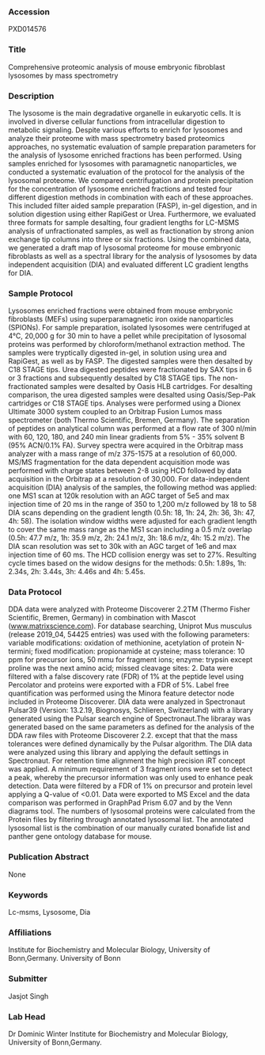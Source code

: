### Accession
PXD014576

### Title
Comprehensive proteomic analysis of mouse embryonic fibroblast lysosomes by mass spectrometry

### Description
The lysosome is the main degradative organelle in eukaryotic cells. It is involved in diverse cellular functions from intracellular digestion to metabolic signaling. Despite various efforts to enrich for lysosomes and analyze their proteome with mass spectrometry based proteomics approaches, no systematic evaluation of sample preparation parameters for the analysis of lysosome enriched fractions has been performed. Using samples enriched for lysosomes with paramagnetic nanoparticles, we conducted a systematic evaluation of the protocol for the analysis of the lysosomal proteome. We compared centrifugation and protein precipitation for the concentration of lysosome enriched fractions and tested four different digestion methods in combination with each of these approaches. This included filter aided sample preparation (FASP), in-gel digestion, and in solution digestion using either RapiGest or Urea. Furthermore, we evaluated three formats for sample desalting, four gradient lengths for LC-MSMS analysis of unfractionated samples, as well as fractionation by strong anion exchange tip columns into three or six fractions. Using the combined data, we generated a draft map of lysosomal proteome for mouse embryonic fibroblasts as well as a spectral library for the analysis of lysosomes by data independent acquisition (DIA) and evaluated different LC gradient lengths for DIA.

### Sample Protocol
Lysosomes enriched fractions were obtained from mouse embryonic fibroblasts (MEFs) using superparamagnetic iron oxide nanoparticles (SPIONs). For sample preparation, isolated lysosomes were centrifuged at 4°C, 20,000 g for 30 min to have a pellet while precipitation of lysosomal proteins was performed by chloroform/methanol extraction method. The samples were tryptically digested in-gel, in solution using urea and RapiGest, as well as by FASP. The digested samples were then desalted by C18 STAGE tips. Urea digested peptides were fractionated by SAX tips in 6 or 3 fractions and subsequently desalted by C18 STAGE tips. The non-fractionated samples were desalted by Oasis HLB cartridges. For desalting comparison, the urea digested samples were desalted using Oasis/Sep-Pak cartridges or C18 STAGE tips. Analyses were performed using a Dionex Ultimate 3000 system coupled to an Orbitrap Fusion Lumos mass spectrometer (both Thermo Scientific, Bremen, Germany). The separation of peptides on analytical column was performed at a flow rate of 300 nl/min with 60, 120, 180, and 240 min linear gradients from 5% - 35% solvent B (95% ACN/0.1% FA). Survey spectra were acquired in the Orbitrap mass analyzer with a mass range of m/z 375-1575 at a resolution of 60,000. MS/MS fragmentation for the data dependent acquisition mode was performed with charge states between 2-8 using HCD followed by data acquisition in the Orbitrap at a resolution of 30,000. For data-independent acquisition (DIA) analysis of the samples, the following method was applied: one MS1 scan at 120k resolution with an AGC target of 5e5 and max injection time of 20 ms in the range of 350 to 1,200 m/z followed by 18 to 58 DIA scans depending on the gradient length (0.5h: 18, 1h: 24, 2h: 36, 3h: 47, 4h: 58). The isolation window widths were adjusted for each gradient length to cover the same mass range as the MS1 scan including a 0.5 m/z overlap (0.5h: 47.7 m/z, 1h: 35.9 m/z, 2h: 24.1 m/z, 3h: 18.6 m/z, 4h: 15.2 m/z). The DIA scan resolution was set to 30k with an AGC target of 1e6 and max injection time of 60 ms. The HCD collision energy was set to 27%. Resulting cycle times based on the widow designs for the methods: 0.5h: 1.89s, 1h: 2.34s, 2h: 3.44s, 3h: 4.46s and 4h: 5.45s.

### Data Protocol
DDA data were analyzed with Proteome Discoverer 2.2TM (Thermo Fisher Scientific, Bremen, Germany) in combination with Mascot (www.matrixscience.com). For database searching, Uniprot Mus musculus (release 2019_04, 54425 entries) was used with the following parameters: variable modifications: oxidation of methionine, acetylation of protein N-termini; fixed modification: propionamide at cysteine; mass tolerance: 10 ppm for precursor ions, 50 mmu for fragment ions; enzyme: trypsin except proline was the next amino acid; missed cleavage sites: 2. Data were filtered with a false discovery rate (FDR) of 1% at the peptide level using Percolator and proteins were exported with a FDR of 5%. Label free quantification was performed using the Minora feature detector node included in Proteome Discoverer.  DIA data were analyzed in Spectronaut Pulsar39 (Version: 13.2.19, Biognosys, Schlieren, Switzerland) with a library generated using the Pulsar search engine of Spectronaut.The libraray was generated based on the same parameters as defined for the analysis of the DDA raw files with Proteome Discoverer 2.2. except that that the mass tolerances were defined dynamically by the Pulsar algorithm. The DIA data were analyzed using this library and applying the  default settings in Spectronaut. For retention time alignment the high precision iRT concept was applied. A minimum requirement of 3 fragment ions were set to detect a peak, whereby the precursor information was only used to enhance peak detection. Data were filtered by a FDR of 1% on precursor and protein level applying a Q-value of <0.01. Data were exported to MS Excel and the data comparison was performed in GraphPad Prism 6.07 and by the Venn diagrams tool. The numbers of lysosomal proteins were calculated from the Protein files by filtering through annotated lysosomal list. The annotated lysosomal list is the combination of our manually curated bonafide list and panther gene ontology database for mouse.

### Publication Abstract
None

### Keywords
Lc-msms, Lysosome, Dia

### Affiliations
Institute for Biochemistry and Molecular Biology, University of Bonn,Germany.
University of Bonn

### Submitter
Jasjot Singh

### Lab Head
Dr Dominic Winter
Institute for Biochemistry and Molecular Biology, University of Bonn,Germany.


